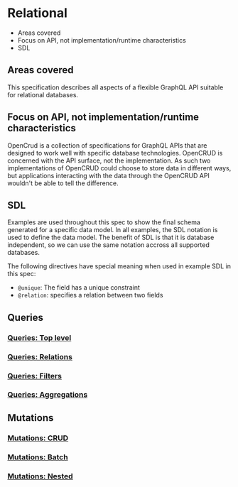 # Relational

* Areas covered
* Focus on API, not implementation/runtime characteristics
* SDL

## Areas covered

This specification describes all aspects of a flexible GraphQL API suitable for relational databases.

## Focus on API, not implementation/runtime characteristics

OpenCrud is a collection of specifications for GraphQL APIs that are designed to work well with specific database technologies. OpenCRUD is concerned with the API surface, not the implementation. As such two implementations of OpenCRUD could choose to store data in different ways, but applications interacting with the data through the OpenCRUD API wouldn't be able to tell the difference.

## SDL

Examples are used throughout this spec to show the final schema generated for a specific data model. In all examples, the SDL notation is used to define the data model. The benefit of SDL is that it is database independent, so we can use the same notation accross all supported databases.

The following directives have special meaning when used in example SDL in this spec:

- `@unique`: The field has a unique constraint
- `@relation`: specifies a relation between two fields

## Queries

### [Queries: Top level](2-2-queries/2-2-1-toplevel.md)

### [Queries: Relations](2-2-queries/2-2-2-relations.md)

### [Queries: Filters](2-2-queries/2-2-3-filters.md)

### [Queries: Aggregations](2-2-queries/2-2-4-aggregations.md)

## Mutations

### [Mutations: CRUD](2-3-mutations/2-3-1-crud.md)

### [Mutations: Batch](2-3-mutations/2-3-2-batch.md)

### [Mutations: Nested](2-3-mutations/2-3-3-nested.md)
